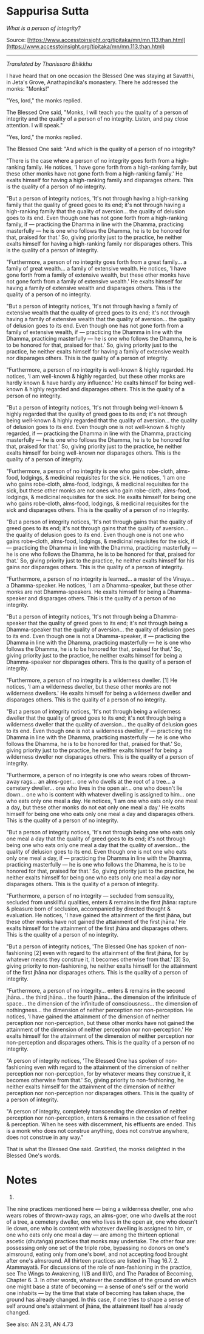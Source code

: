 # Sappurisa Sutta

*What is a person of integrity?*

Source: [https://www.accesstoinsight.org/tipitaka/mn/mn.113.than.html](https://www.accesstoinsight.org/tipitaka/mn/mn.113.than.html)

---

*Translated by Thanissaro Bhikkhu*

I have heard that on one occasion the Blessed One was staying at Savatthi, in Jeta's Grove, Anathapindika's monastery. There he addressed the monks: "Monks!"

"Yes, lord," the monks replied.

The Blessed One said, "Monks, I will teach you the quality of a person of integrity and the quality of a person of no integrity. Listen, and pay close attention. I will speak."

"Yes, lord," the monks replied.

The Blessed One said: "And which is the quality of a person of no integrity?

"There is the case where a person of no integrity goes forth from a high-ranking family. He notices, 'I have gone forth from a high-ranking family, but these other monks have not gone forth from a high-ranking family.' He exalts himself for having a high-ranking family and disparages others. This is the quality of a person of no integrity.

"But a person of integrity notices, 'It's not through having a high-ranking family that the quality of greed goes to its end; it's not through having a high-ranking family that the quality of aversion... the quality of delusion goes to its end. Even though one has not gone forth from a high-ranking family, if — practicing the Dhamma in line with the Dhamma, practicing masterfully — he is one who follows the Dhamma, he is to be honored for that, praised for that.' So, giving priority just to the practice, he neither exalts himself for having a high-ranking family nor disparages others. This is the quality of a person of integrity.

"Furthermore, a person of no integrity goes forth from a great family... a family of great wealth... a family of extensive wealth. He notices, 'I have gone forth from a family of extensive wealth, but these other monks have not gone forth from a family of extensive wealth.' He exalts himself for having a family of extensive wealth and disparages others. This is the quality of a person of no integrity.

"But a person of integrity notices, 'It's not through having a family of extensive wealth that the quality of greed goes to its end; it's not through having a family of extensive wealth that the quality of aversion... the quality of delusion goes to its end. Even though one has not gone forth from a family of extensive wealth, if — practicing the Dhamma in line with the Dhamma, practicing masterfully — he is one who follows the Dhamma, he is to be honored for that, praised for that.' So, giving priority just to the practice, he neither exalts himself for having a family of extensive wealth nor disparages others. This is the quality of a person of integrity.

"Furthermore, a person of no integrity is well-known & highly regarded. He notices, 'I am well-known & highly regarded, but these other monks are hardly known & have hardly any influence.' He exalts himself for being well-known & highly regarded and disparages others. This is the quality of a person of no integrity.

"But a person of integrity notices, 'It's not through being well-known & highly regarded that the quality of greed goes to its end; it's not through being well-known & highly regarded that the quality of aversion... the quality of delusion goes to its end. Even though one is not well-known & highly regarded, if — practicing the Dhamma in line with the Dhamma, practicing masterfully — he is one who follows the Dhamma, he is to be honored for that, praised for that.' So, giving priority just to the practice, he neither exalts himself for being well-known nor disparages others. This is the quality of a person of integrity.

"Furthermore, a person of no integrity is one who gains robe-cloth, alms-food, lodgings, & medicinal requisites for the sick. He notices, 'I am one who gains robe-cloth, alms-food, lodgings, & medicinal requisites for the sick, but these other monks are not ones who gain robe-cloth, alms-food, lodgings, & medicinal requisites for the sick. He exalts himself for being one who gains robe-cloth, alms-food, lodgings, & medicinal requisites for the sick and disparages others. This is the quality of a person of no integrity.

"But a person of integrity notices, 'It's not through gains that the quality of greed goes to its end; it's not through gains that the quality of aversion... the quality of delusion goes to its end. Even though one is not one who gains robe-cloth, alms-food, lodgings, & medicinal requisites for the sick, if — practicing the Dhamma in line with the Dhamma, practicing masterfully — he is one who follows the Dhamma, he is to be honored for that, praised for that.' So, giving priority just to the practice, he neither exalts himself for his gains nor disparages others. This is the quality of a person of integrity.

"Furthermore, a person of no integrity is learned... a master of the Vinaya... a Dhamma-speaker. He notices, 'I am a Dhamma-speaker, but these other monks are not Dhamma-speakers. He exalts himself for being a Dhamma-speaker and disparages others. This is the quality of a person of no integrity.

"But a person of integrity notices, 'It's not through being a Dhamma-speaker that the quality of greed goes to its end; it's not through being a Dhamma-speaker that the quality of aversion... the quality of delusion goes to its end. Even though one is not a Dhamma-speaker, if — practicing the Dhamma in line with the Dhamma, practicing masterfully — he is one who follows the Dhamma, he is to be honored for that, praised for that.' So, giving priority just to the practice, he neither exalts himself for being a Dhamma-speaker nor disparages others. This is the quality of a person of integrity.

"Furthermore, a person of no integrity is a wilderness dweller. [1] He notices, 'I am a wilderness dweller, but these other monks are not wilderness dwellers.' He exalts himself for being a wilderness dweller and disparages others. This is the quality of a person of no integrity.

"But a person of integrity notices, 'It's not through being a wilderness dweller that the quality of greed goes to its end; it's not through being a wilderness dweller that the quality of aversion... the quality of delusion goes to its end. Even though one is not a wilderness dweller, if — practicing the Dhamma in line with the Dhamma, practicing masterfully — he is one who follows the Dhamma, he is to be honored for that, praised for that.' So, giving priority just to the practice, he neither exalts himself for being a wilderness dweller nor disparages others. This is the quality of a person of integrity.

 "Furthermore, a person of no integrity is one who wears robes of thrown-away rags... an alms-goer... one who dwells at the root of a tree... a cemetery dweller... one who lives in the open air... one who doesn't lie down... one who is content with whatever dwelling is assigned to him... one who eats only one meal a day. He notices, 'I am one who eats only one meal a day, but these other monks do not eat only one meal a day.' He exalts himself for being one who eats only one meal a day and disparages others. This is the quality of a person of no integrity.

"But a person of integrity notices, 'It's not through being one who eats only one meal a day that the quality of greed goes to its end; it's not through being one who eats only one meal a day that the quality of aversion... the quality of delusion goes to its end. Even though one is not one who eats only one meal a day, if — practicing the Dhamma in line with the Dhamma, practicing masterfully — he is one who follows the Dhamma, he is to be honored for that, praised for that.' So, giving priority just to the practice, he neither exalts himself for being one who eats only one meal a day nor disparages others. This is the quality of a person of integrity.

 "Furthermore, a person of no integrity — secluded from sensuality, secluded from unskillful qualities, enters & remains in the first jhāna: rapture & pleasure born of seclusion, accompanied by directed thought & evaluation. He notices, 'I have gained the attainment of the first jhāna, but these other monks have not gained the attainment of the first jhāna.' He exalts himself for the attainment of the first jhāna and disparages others. This is the quality of a person of no integrity.

"But a person of integrity notices, 'The Blessed One has spoken of non-fashioning [2] even with regard to the attainment of the first jhāna, for by whatever means they construe it, it becomes otherwise from that.' [3] So, giving priority to non-fashioning, he neither exalts himself for the attainment of the first jhāna nor disparages others. This is the quality of a person of integrity.

 "Furthermore, a person of no integrity... enters & remains in the second jhāna... the third jhāna... the fourth jhāna... the dimension of the infinitude of space... the dimension of the infinitude of consciousness... the dimension of nothingness... the dimension of neither perception nor non-perception. He notices, 'I have gained the attainment of the dimension of neither perception nor non-perception, but these other monks have not gained the attainment of the dimension of neither perception nor non-perception.' He exalts himself for the attainment of the dimension of neither perception nor non-perception and disparages others. This is the quality of a person of no integrity.

"A person of integrity notices, 'The Blessed One has spoken of non-fashioning even with regard to the attainment of the dimension of neither perception nor non-perception, for by whatever means they construe it, it becomes otherwise from that.' So, giving priority to non-fashioning, he neither exalts himself for the attainment of the dimension of neither perception nor non-perception nor disparages others. This is the quality of a person of integrity.

"A person of integrity, completely transcending the dimension of neither perception nor non-perception, enters & remains in the cessation of feeling & perception. When he sees with discernment, his effluents are ended. This is a monk who does not construe anything, does not construe anywhere, does not construe in any way."

That is what the Blessed One said. Gratified, the monks delighted in the Blessed One's words.

# Notes


1.
The nine practices mentioned here — being a wilderness dweller, one who wears robes of thrown-away rags, an alms-goer, one who dwells at the root of a tree, a cemetery dweller, one who lives in the open air, one who doesn't lie down, one who is content with whatever dwelling is assigned to him, or one who eats only one meal a day — are among the thirteen optional ascetic (dhutaṅga) practices that monks may undertake. The other four are: possessing only one set of the triple robe, bypassing no donors on one's almsround, eating only from one's bowl, and not accepting food brought after one's almsround. All thirteen practices are listed in Thag 16.7.
2.
Atammayatā. For discussions of the role of non-fashioning in the practice, see The Wings to Awakening, II/B and III/G, and The Paradox of Becoming, Chapter 6.
3.
In other words, whatever the condition of the ground on which one might base a state of becoming — a sense of one's self or the world one inhabits — by the time that state of becoming has taken shape, the ground has already changed. In this case, if one tries to shape a sense of self around one's attainment of jhāna, the attainment itself has already changed.


See also:
	AN 2.31,
	AN 4.73
